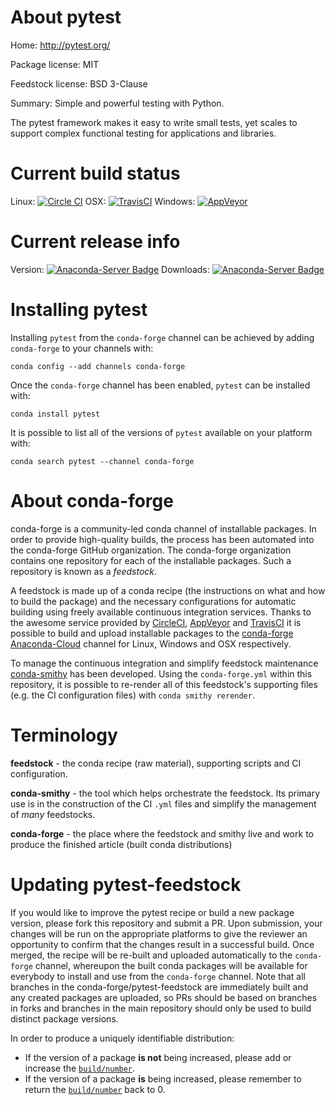 About pytest
============

Home: http://pytest.org/

Package license: MIT

Feedstock license: BSD 3-Clause

Summary: Simple and powerful testing with Python.

The pytest framework makes it easy to write small tests, yet scales to
support complex functional testing for applications and libraries.


Current build status
====================

Linux: [![Circle CI](https://circleci.com/gh/conda-forge/pytest-feedstock.svg?style=shield)](https://circleci.com/gh/conda-forge/pytest-feedstock)
OSX: [![TravisCI](https://travis-ci.org/conda-forge/pytest-feedstock.svg?branch=master)](https://travis-ci.org/conda-forge/pytest-feedstock)
Windows: [![AppVeyor](https://ci.appveyor.com/api/projects/status/github/conda-forge/pytest-feedstock?svg=True)](https://ci.appveyor.com/project/conda-forge/pytest-feedstock/branch/master)

Current release info
====================
Version: [![Anaconda-Server Badge](https://anaconda.org/conda-forge/pytest/badges/version.svg)](https://anaconda.org/conda-forge/pytest)
Downloads: [![Anaconda-Server Badge](https://anaconda.org/conda-forge/pytest/badges/downloads.svg)](https://anaconda.org/conda-forge/pytest)

Installing pytest
=================

Installing `pytest` from the `conda-forge` channel can be achieved by adding `conda-forge` to your channels with:

```
conda config --add channels conda-forge
```

Once the `conda-forge` channel has been enabled, `pytest` can be installed with:

```
conda install pytest
```

It is possible to list all of the versions of `pytest` available on your platform with:

```
conda search pytest --channel conda-forge
```


About conda-forge
=================

conda-forge is a community-led conda channel of installable packages.
In order to provide high-quality builds, the process has been automated into the
conda-forge GitHub organization. The conda-forge organization contains one repository
for each of the installable packages. Such a repository is known as a *feedstock*.

A feedstock is made up of a conda recipe (the instructions on what and how to build
the package) and the necessary configurations for automatic building using freely
available continuous integration services. Thanks to the awesome service provided by
[CircleCI](https://circleci.com/), [AppVeyor](http://www.appveyor.com/)
and [TravisCI](https://travis-ci.org/) it is possible to build and upload installable
packages to the [conda-forge](https://anaconda.org/conda-forge)
[Anaconda-Cloud](http://docs.anaconda.org/) channel for Linux, Windows and OSX respectively.

To manage the continuous integration and simplify feedstock maintenance
[conda-smithy](http://github.com/conda-forge/conda-smithy) has been developed.
Using the ``conda-forge.yml`` within this repository, it is possible to re-render all of
this feedstock's supporting files (e.g. the CI configuration files) with ``conda smithy rerender``.


Terminology
===========

**feedstock** - the conda recipe (raw material), supporting scripts and CI configuration.

**conda-smithy** - the tool which helps orchestrate the feedstock.
                   Its primary use is in the construction of the CI ``.yml`` files
                   and simplify the management of *many* feedstocks.

**conda-forge** - the place where the feedstock and smithy live and work to
                  produce the finished article (built conda distributions)


Updating pytest-feedstock
=========================

If you would like to improve the pytest recipe or build a new
package version, please fork this repository and submit a PR. Upon submission,
your changes will be run on the appropriate platforms to give the reviewer an
opportunity to confirm that the changes result in a successful build. Once
merged, the recipe will be re-built and uploaded automatically to the
`conda-forge` channel, whereupon the built conda packages will be available for
everybody to install and use from the `conda-forge` channel.
Note that all branches in the conda-forge/pytest-feedstock are
immediately built and any created packages are uploaded, so PRs should be based
on branches in forks and branches in the main repository should only be used to
build distinct package versions.

In order to produce a uniquely identifiable distribution:
 * If the version of a package **is not** being increased, please add or increase
   the [``build/number``](http://conda.pydata.org/docs/building/meta-yaml.html#build-number-and-string).
 * If the version of a package **is** being increased, please remember to return
   the [``build/number``](http://conda.pydata.org/docs/building/meta-yaml.html#build-number-and-string)
   back to 0.
